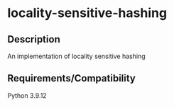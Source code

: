 # locality-sensitive-hashing

## Description
An implementation of locality sensitive hashing

## Requirements/Compatibility
Python 3.9.12
